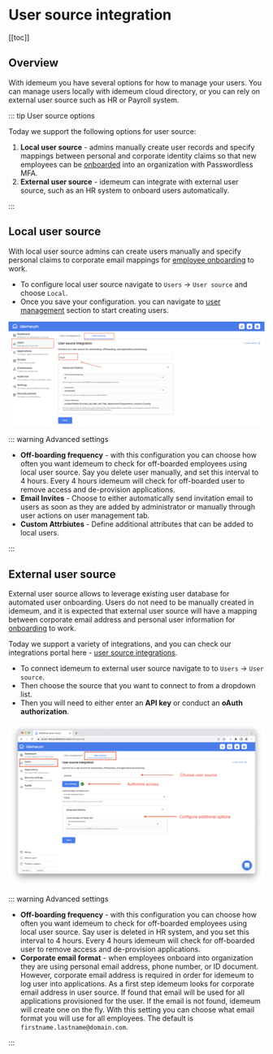 # User source integration
[[toc]]

## Overview
With idemeum you have several options for how to manage your users. You can manage users locally with idemeum cloud directory, or you can rely on external user source such as HR or Payroll system.

::: tip User source options

Today we support the following options for user source:

1. **Local user source** - admins manually create user records and specify mappings between personal and corporate identity claims so that new employees can be [onboarded](./employee-onboarding.html) into an organization with Passwordless MFA.
2. **External user source** - idemeum can integrate with external user source, such as an HR system to onboard users automatically.

:::

## Local user source

With local user source admins can create users manually and specify personal claims to corporate email mappings for [employee onboarding](/employee-onboarding.html) to work.

* To configure local user source navigate to `Users` -> `User source` and choose `Local`.
* Once you save your configuration. you can navigate to [user management](./user-management.html) section to start creating users.

![User source](./images/local-source.png)

::: warning Advanced settings
* **Off-boarding frequency** - with this configuration you can choose how often you want idemeum to check for off-boarded employees using local user source. Say you delete user manually, and set this interval to 4 hours. Every 4 hours idemeum will check for off-boarded user to remove access and de-provision applications.
* **Email Invites** - Choose to either automatically send invitation email to users as soon as they are added by administrator or manually through user actions on user management tab.
* **Custom Attrbiutes** - Define additional attributes that can be added to local users.

:::

## External user source

External user source allows to leverage existing user database for automated user onboarding. Users do not need to be manually created in idemeum, and it is expected that external user source will have a mapping between corporate email address and personal user information for [onboarding](./employee-onboarding.html) to work. 

Today we support a variety of integrations, and you can check our integrations portal here - [user source integrations](https://integrations.idemeum.com/tag/user-source/). 

* To connect idemeum to external user source navigate to to `Users` -> `User source`.
* Then choose the source that you want to connect to from a dropdown list.
* Then you will need to either enter an **API key** or conduct an **oAuth authorization**.

![User source](./images/user-source.png)

::: warning Advanced settings

* **Off-boarding frequency** - with this configuration you can choose how often you want idemeum to check for off-boarded employees using local user source. Say user is deleted in HR system, and you set this interval to 4 hours. Every 4 hours idemeum will check for off-boarded user to remove access and de-provision applications. 
* **Corporate email format** - when employees onboard into organization they are using personal email address, phone number, or ID document. However, corporate email address is required in order for idemeum to log user into applications. As a first step idemeum looks for corporate email address in user source. If found that email will be used for all applications provisioned for the user. If the email is not found, idemeum will create one on the fly. With this setting you can choose what email format you will use for all employees. The default is `firstname.lastname@domain.com`.

:::